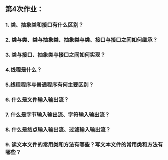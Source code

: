## 第4次作业：
### 1. 类、抽象类和接口有什么区别？
### 2. 类与类、类与抽象类、抽象类与类、接口与接口之间如何继承？
### 3. 类与接口、抽象类与接口之间如何实现？
### 4.线程是什么？
### 5.线程程序与普通程序有何主要区别？
### 6. 什么是文件输入输出流？
### 7. 什么是字节输入输出流、字符输入输出流？
### 8. 什么是结点输入输出流、过滤输入输出流？
### 9. 读文本文件的常用类和方法有哪些？写文本文件的常用类和方法有哪些？
